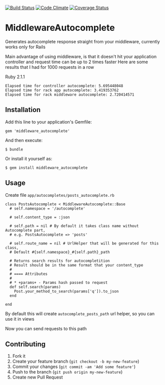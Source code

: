 [![Build Status](https://travis-ci.org/simpl1g/middleware_autocomplete.svg)](https://travis-ci.org/simpl1g/middleware_autocomplete)
[![Code Climate](https://codeclimate.com/github/simpl1g/middleware_autocomplete.png)](https://codeclimate.com/github/simpl1g/middleware_autocomplete)
[![Coverage Status](https://coveralls.io/repos/simpl1g/middleware_autocomplete/badge.png)](https://coveralls.io/r/simpl1g/middleware_autocomplete)

# MiddlewareAutocomplete

Generates autocomplete response straight from your middleware, currently works only for Rails

Main advantage of using middleware, is that it doesn't hit your application controller and request time can be up to 2 times faster
Here are some results that I had for 1000 requests in a row

Ruby 2.1.1

    Elapsed time for controller autocomplete: 5.695448048
    Elapsed time for rack app autocomplete: 3.419353762
    Elapsed time for rack middleware autocomplete: 2.720414571

## Installation

Add this line to your application's Gemfile:

    gem 'middleware_autocomplete'

And then execute:

    $ bundle

Or install it yourself as:

    $ gem install middleware_autocomplete

## Usage

Create file ```app/autocompletes/posts_autocomplete.rb```

    class PostsAutocomplete < MiddlewareAutocomplete::Base
      # self.namespace = '/autocomplete'

      # self.content_type = :json

      # self.path = nil # By default it takes class name without Autocomplete part,
      # e.g. PostsAutocomplete => 'posts'

      # self.route_name = nil # UrlHelper that will be generated for this class,
      # Default #{self.namespace}_#{self.path}_path

      # Returns search results for autocompletition
      # Result should be in the same format that your content_type
      #
      # ==== Attributes
      #
      # * +params+ - Params hash passed to request
      def self.search(params)
        Post.your_method_to_search(params['q']).to_json
      end

    end

By default this will create ```autocomplete_posts_path``` url helper, so you can use it in views

Now you can send requests to this path


## Contributing

1. Fork it
2. Create your feature branch (`git checkout -b my-new-feature`)
3. Commit your changes (`git commit -am 'Add some feature'`)
4. Push to the branch (`git push origin my-new-feature`)
5. Create new Pull Request
